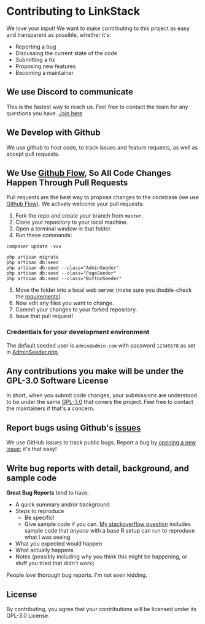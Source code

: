 # Contributing to LinkStack

We love your input! We want to make contributing to this project as easy and transparent as possible, whether it's:

- Reporting a bug
- Discussing the current state of the code
- Submitting a fix
- Proposing new features
- Becoming a maintainer

## We use Discord to communicate

This is the fastest way to reach us. Feel free to contact the team for any questions you have.
[Join here]( https://discord.gg/CFZm2qeCVM )

## We Develop with Github

We use github to host code, to track issues and feature requests, as well as accept pull requests.

## We Use [Github Flow](https://guides.github.com/introduction/flow/index.html), So All Code Changes Happen Through Pull Requests

Pull requests are the best way to propose changes to the codebase (we use [Github Flow](https://guides.github.com/introduction/flow/index.html)). We actively welcome your pull requests:

1. Fork the repo and create your branch from `master`.
2. Clone your repository to your local machine.
3. Open a terminal window in that folder.
4. Run these commands:
```
composer update -vvv

php artisan migrate
php artisan db:seed 
php artisan db:seed --class="AdminSeeder"
php artisan db:seed --class="PageSeeder"
php artisan db:seed --class="ButtonSeeder"
```
5. Move the folder into a local web server (make sure you double-check the [requirements](https://linkstack.org/docs/d/installation-requirements/)).
6. Now edit any files you want to change.
7. Commit your changes to your forked repository.
8. Issue that pull request!

### Credentials for your development environment
The default seeded user is `admin@admin.com` with password `12345678` as set in [AdminSeeder.php](database/seeders/AdminSeeder.php)

## Any contributions you make will be under the GPL-3.0 Software License

In short, when you submit code changes, your submissions are understood to be under the same [GPL-3.0](https://choosealicense.com/licenses/gpl-3.0/) that covers the project. Feel free to contact the maintainers if that's a concern.

## Report bugs using Github's [issues](https://github.com/briandk/transcriptase-atom/issues)

We use GitHub issues to track public bugs. Report a bug by [opening a new issue](); it's that easy!

## Write bug reports with detail, background, and sample code

**Great Bug Reports** tend to have:

- A quick summary and/or background
- Steps to reproduce
  - Be specific!
  - Give sample code if you can. [My stackoverflow question](http://stackoverflow.com/q/12488905/180626) includes sample code that *anyone* with a base R setup can run to reproduce what I was seeing
- What you expected would happen
- What actually happens
- Notes (possibly including why you think this might be happening, or stuff you tried that didn't work)

People *love* thorough bug reports. I'm not even kidding.


## License

By contributing, you agree that your contributions will be licensed under its GPL-3.0 License.

